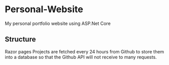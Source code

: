 # Personal-Website
My personal portfolio website using ASP.Net Core

## Structure
Razor pages
Projects are fetched every 24 hours from Github to store them into a database so that the Github API will not receive to many requests.